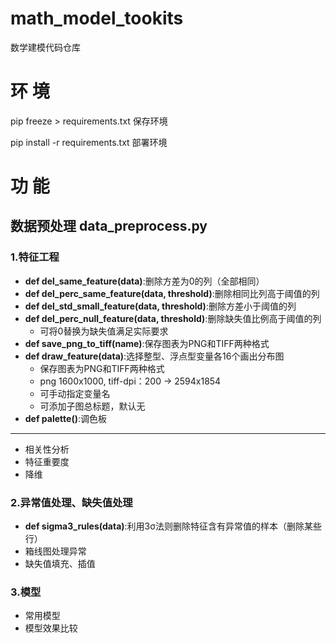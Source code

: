 # math_model_tookits
数学建模代码仓库

# 环 境
pip freeze > requirements.txt 保存环境

pip install -r requirements.txt 部署环境
# 功 能
## 数据预处理 data_preprocess.py
### 1.特征工程 
- **def del_same_feature(data)**:删除方差为0的列（全部相同）
- **def del_perc_same_feature(data, threshold)**:删除相同比列高于阈值的列
- **def del_std_small_feature(data, threshold)**:删除方差小于阈值的列
- **def del_perc_null_feature(data, threshold)**:删除缺失值比例高于阈值的列
  - 可将0替换为缺失值满足实际要求
- **def save_png_to_tiff(name)**:保存图表为PNG和TIFF两种格式
- **def draw_feature(data)**:选择整型、浮点型变量各16个画出分布图
  - 保存图表为PNG和TIFF两种格式
  - png 1600x1000, tiff-dpi：200 → 2594x1854
  - 可手动指定变量名
  - 可添加子图总标题，默认无
- **def palette()**:调色板
---
- 相关性分析
- 特征重要度
- 降维
### 2.异常值处理、缺失值处理
- **def sigma3_rules(data)**:利用3σ法则删除特征含有异常值的样本（删除某些行）
- 箱线图处理异常
- 缺失值填充、插值
### 3.模型
- 常用模型
- 模型效果比较